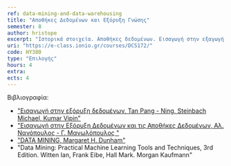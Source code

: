 ```yaml
---
ref: data-mining-and-data-warehousing
title: "Αποθήκες Δεδομένων και Εξόρυξη Γνώσης"
semester: 8
author: hristope
excerpt: "Ιστορικά στοιχεία. Αποθήκες δεδομένων. Εισαγωγή στην εξαγωγή γνώσης. Μεθοδολογίες και αλγόριθμοι εξόρυξης δεδομένων. Προγνωστικές και περιγραφικές προσεγγίσεις εξόρυξης δεδομένων. Κανόνες συσχέτισης. Κατηγοριοποίηση. Δένδρα απόφασης. k-κοντινότεροι γείτονες. Στοχαστική κατηγοριοποίηση. Naive Bayes. Συσταδοποίηση. Μέτα-μάθηση. Αποθήκες δεδομένων και τεχνολογίες OLAP. Προ-επεξεργασία και φιλτράρισμα δεδομένων. Επιλογή χαρακτηριστικών. Οπτικοποίηση δεδομένων. Αξιολόγηση"
uri: "https://e-class.ionio.gr/courses/DCS172/"
code: ΗΥ380
type: "Επιλογής"
hours: 4
extra: 
ects: 4
---
```



Βιβλιογραφία: 
  - ["Εισαγωγή στην εξόρυξη δεδομένων, Tan Pang - Ning, Steinbach Michael, Kumar Vipin" ](https://service.eudoxus.gr/search/#a/id:18549105/0)
  - ["Εισαγωγή στην Εξόρυξη Δεδομένων και τις Αποθήκες Δεδομένων, Αλ. Νανόπουλος - Γ. Μανωλόπουλος "](https://service.eudoxus.gr/search/#a/id:3079/0)
  - ["DATA MINING, Margaret H. Dunham"](https://service.eudoxus.gr/search/#a/id:395/0)
  - "Data Mining: Practical Machine Learning Tools and Techniques, 3rd Edition. Witten Ian, Frank Eibe, Hall Mark. Morgan Kaufmann"
